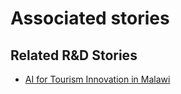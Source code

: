 # Associated stories

<!-- !!DO NOT REMOVE!! start autogenerated hyperlinks -->
## Related R&D Stories
- [AI for Tourism Innovation in Malawi](/stories/?doc=Explorers_MWI)
<!-- !!DO NOT REMOVE!! end autogenerated hyperlinks -->